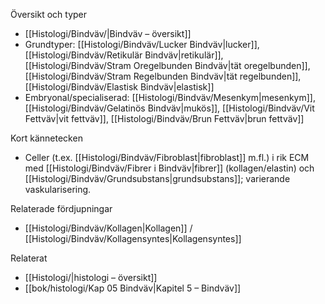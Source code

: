 Översikt och typer
- [[Histologi/Bindväv/|Bindväv – översikt]]
- Grundtyper: [[Histologi/Bindväv/Lucker Bindväv|lucker]], [[Histologi/Bindväv/Retikulär Bindväv|retikulär]], [[Histologi/Bindväv/Stram Oregelbunden Bindväv|tät oregelbunden]], [[Histologi/Bindväv/Stram Regelbunden Bindväv|tät regelbunden]], [[Histologi/Bindväv/Elastisk Bindväv|elastisk]]
- Embryonal/specialiserad: [[Histologi/Bindväv/Mesenkym|mesenkym]], [[Histologi/Bindväv/Gelatinös Bindväv|mukös]], [[Histologi/Bindväv/Vit Fettväv|vit fettväv]], [[Histologi/Bindväv/Brun Fettväv|brun fettväv]]

Kort kännetecken
- Celler (t.ex. [[Histologi/Bindväv/Fibroblast|fibroblast]] m.fl.) i rik ECM med [[Histologi/Bindväv/Fibrer i Bindväv|fibrer]] (kollagen/elastin) och [[Histologi/Bindväv/Grundsubstans|grundsubstans]]; varierande vaskularisering.

Relaterade fördjupningar
- [[Histologi/Bindväv/Kollagen|Kollagen]] / [[Histologi/Bindväv/Kollagensyntes|Kollagensyntes]]

Relaterat
- [[Histologi/|histologi – översikt]]
- [[bok/histologi/Kap 05 Bindväv|Kapitel 5 – Bindväv]]
